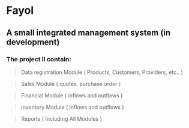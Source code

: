 # Fayol

## A small integrated management system (in development)

### The project ll contain:

> Data registration Module ( Products, Customers, Providers, etc.. )

> Sales Module ( quotes, purchase order )

> Financial Module ( inflows and outflows )

> Inventory Module ( inflows and outflows )

> Reports ( Including All Modules )
